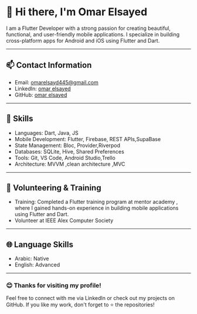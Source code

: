 # 👋 Hi there, I'm Omar Elsayed  

I am a Flutter Developer with a strong passion for creating beautiful, functional, and user-friendly mobile applications. I specialize in building cross-platform apps for Android and iOS using Flutter and Dart.  

---

## 📫 Contact Information  
- Email: [omarelsayd445@gmail.com](mailto:omarelsayd445@gmail.com)  
- LinkedIn: [omar elsayed](https://www.linkedin.com/in/omar-el-sayd-9a4a41271/)  
- GitHub: [omar elsayed](https://github.com/omarelsaid)  

---

## 🚀 Skills  
- Languages: Dart, Java, JS  
- Mobile Development: Flutter, Firebase, REST APIs,SupaBase  
- State Management: Bloc, Provider,Riverpod  
- Databases: SQLite, Hive, Shared Preferences  
- Tools: Git, VS Code, Android Studio,Trello
-   Architecture: MVVM ,clean architecture ,MVC 


---

## 🤝 Volunteering & Training  
- Training: Completed a Flutter training program at mentor academy , where I gained hands-on experience in building mobile applications using Flutter and Dart.  
- Volunteer at IEEE Alex Computer Society  

---


## 🌐 Language Skills  
- Arabic: Native  
- English: Advanced  

---

### 😊 Thanks for visiting my profile!  
Feel free to connect with me via LinkedIn or check out my projects on GitHub. If you like my work, don't forget to ⭐ the repositories!
